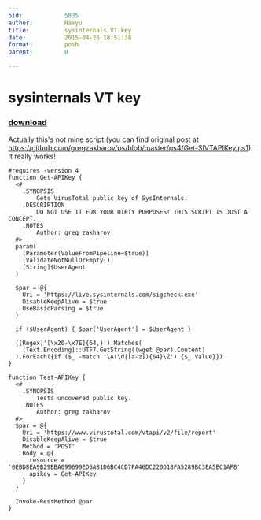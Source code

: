 ```yaml
---
pid:            5835
author:         Haxyu
title:          sysinternals VT key
date:           2015-04-26 18:51:38
format:         posh
parent:         0

---
```


# sysinternals VT key

### [download](Scripts\5835.ps1)

Actually this's not mine script (you can find original post at https://github.com/gregzakharov/ps/blob/master/ps4/Get-SIVTAPIKey.ps1). It really works!

```posh
#requires -version 4
function Get-APIKey {
  <#
    .SYNOPSIS
        Gets VirusTotal public key of SysInternals.
    .DESCRIPTION
        DO NOT USE IT FOR YOUR DIRTY PURPOSES! THIS SCRIPT IS JUST A CONCEPT.
    .NOTES
        Author: greg zakharov
  #>
  param(
    [Parameter(ValueFromPipeline=$true)]
    [ValidateNotNullOrEmpty()]
    [String]$UserAgent
  )

  $par = @{
    Uri = 'https://live.sysinternals.com/sigcheck.exe'
    DisableKeepAlive = $true
    UseBasicParsing = $true
  }

  if ($UserAgent) { $par['UserAgent'] = $UserAgent }

  ([Regex]'[\x20-\x7E]{64,}').Matches(
    [Text.Encoding]::UTF7.GetString((wget @par).Content)
  ).ForEach({if ($_ -match '\A(\d|[a-z]){64}\Z') {$_.Value}})
}

function Test-APIKey {
  <#
    .SYNOPSIS
        Tests uncovered public key.
    .NOTES
        Author: greg zakharov
  #>
  $par = @{
    Uri = 'https://www.virustotal.com/vtapi/v2/file/report'
    DisableKeepAlive = $true
    Method = 'POST'
    Body = @{
      resource = '0EBD8EA9B29BBA099699ED5A81D6BC4CD7FA46DC220D18FA5289BC3EA5EC1AF8'
      apikey = Get-APIKey
    }
  }

  Invoke-RestMethod @par
}
```
